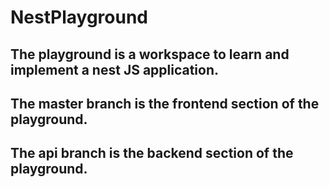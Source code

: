 # NestPlayground

## The playground is a workspace to learn and implement a nest JS application.

## The master branch is the frontend section of the playground.

## The api branch is the backend section of the playground.
